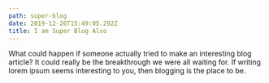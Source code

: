 ```yaml
---
path: super-blog
date: 2019-12-26T15:49:05.292Z
title: I am Super Blog Also
---
```

What could happen if someone actually tried to make an interesting blog article? It could really be the breakthrough we were all waiting for. If writing lorem ipsum seems interesting to you, then blogging is the place to be.
